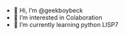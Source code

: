 - 👋 Hi, I’m @geekboybeck
- 👀 I’m interested in Colaboration 
- 🌱 I’m currently learning python LISP7 

<!---
geekboybeck/geekboybeck is a ✨ special ✨ repository because its `README.md` (this file) appears on your GitHub profile.
You can click the Preview link to take a look at your changes.
--->
